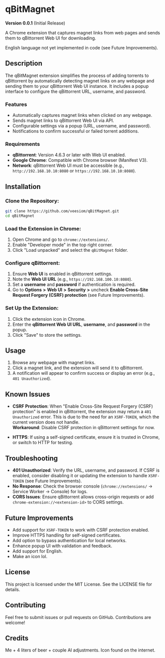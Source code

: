 
# qBitMagnet
**Version 0.0.1** (Initial Release)

A Chrome extension that captures magnet links from web pages and sends them to qBittorrent Web UI for downloading.

English language not yet implemented in code (see Future Improvements).

## Description

The qBitMagnet extension simplifies the process of adding torrents to qBittorrent by automatically detecting magnet links on any webpage and sending them to your qBittorrent Web UI instance. It includes a popup interface to configure the qBittorrent URL, username, and password.

### Features

- Automatically captures magnet links when clicked on any webpage.
- Sends magnet links to qBittorrent Web UI via API.
- Configurable settings via a popup (URL, username, and password).
- Notifications to confirm successful or failed torrent additions.

### Requirements

- **qBittorrent**: Version 4.6.3 or later with Web UI enabled.
- **Google Chrome**: Compatible with Chrome browser (Manifest V3).
- **Network**: qBittorrent Web UI must be accessible (e.g., `http://192.168.10.10:8080` or `https://192.168.10.10:8080`).

## Installation

### Clone the Repository:

```bash
git clone https://github.com/veesiom/qBitMagnet.git
cd qBitMagnet
```

### Load the Extension in Chrome:

1. Open Chrome and go to `chrome://extensions/`.
2. Enable "Developer mode" in the top right corner.
3. Click "Load unpacked" and select the `qBitMagnet` folder.

### Configure qBittorrent:

1. Ensure **Web UI** is enabled in qBittorrent settings.
2. Note the **Web UI URL** (e.g., `https://192.168.100.10:8080`).
3. Set a **username** and **password** if authentication is required.
4. Go to **Options** **>** **Web UI** **>** **Security** **>** uncheck **Enable Cross-Site Request Forgery (CSRF) protection** (see Future Improvements).

### Set Up the Extension:

1. Click the extension icon in Chrome.
2. Enter the **qBittorrent Web UI URL**, **username**, and **password** in the popup.
3. Click "Save" to store the settings.

## Usage

1. Browse any webpage with magnet links.
2. Click a magnet link, and the extension will send it to qBittorrent.
3. A notification will appear to confirm success or display an error (e.g., `401 Unauthorized`).

## Known Issues

- **CSRF Protection**: When "Enable Cross-Site Request Forgery (CSRF) protection" is enabled in qBittorrent, the extension may return a `401 Unauthorized` error. This is due to the need for an `XSRF-TOKEN`, which the current version does not handle.  
  **Workaround**: Disable CSRF protection in qBittorrent settings for now.
  
- **HTTPS**: If using a self-signed certificate, ensure it is trusted in Chrome, or switch to HTTP for testing.

## Troubleshooting

- **401 Unauthorized**: Verify the URL, username, and password. If CSRF is enabled, consider disabling it or updating the extension to handle `XSRF-TOKEN` (see Future Improvements).
- **No Response**: Check the browser console (`chrome://extensions/` → Service Worker → Console) for logs.
- **CORS Issues**: Ensure qBittorrent allows cross-origin requests or add `chrome-extension://<extension-id>` to CORS settings.

## Future Improvements

- Add support for `XSRF-TOKEN` to work with CSRF protection enabled.
- Improve HTTPS handling for self-signed certificates.
- Add option to bypass authentication for local networks.
- Enhance popup UI with validation and feedback.
- Add support for English.
- Make an icon lol.

## License

This project is licensed under the MIT License. See the LICENSE file for details.

## Contributing

Feel free to submit issues or pull requests on GitHub. Contributions are welcome!

## Credits

Me + 4 liters of beer + couple AI adjustments.
Icon found on the internet.
